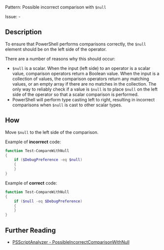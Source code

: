 Pattern: Possible incorrect comparison with `$null`

Issue: -

## Description

To ensure that PowerShell performs comparisons correctly, the `$null` element should be on the left side of the operator.

There are a number of reasons why this should occur:
* `$null` is a scalar. When the input (left side) to an operator is a scalar value, comparison operators return a Boolean value. When the input is a collection of values, the comparison operators return any matching values, or an empty array if there are no matches in the collection. The only way to reliably check if a value is `$null` is to place `$null` on the left side of the operator so that a scalar comparison is performed.
* PowerShell will perform type casting left to right, resulting in incorrect comparisons when `$null` is cast to other scalar types.

## How

Move `$null` to the left side of the comparison.

Example of **incorrect** code:

``` PowerShell
function Test-CompareWithNull
{
	if ($DebugPreference -eq $null)
	{
	}
}
```

Example of **correct** code:

``` PowerShell
function Test-CompareWithNull
{
	if ($null -eq $DebugPreference)
	{
	}
}
```

## Further Reading

* [PSScriptAnalyzer - PossibleIncorrectComparisonWithNull](https://github.com/PowerShell/PSScriptAnalyzer/blob/master/RuleDocumentation/PossibleIncorrectComparisonWithNull.md)